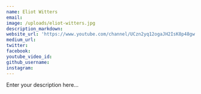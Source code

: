 ```yaml
---
name: Eliot Witters
email:
image: /uploads/eliot-witters.jpg
description_markdown:
website_url: 'https://www.youtube.com/channel/UCzn2yq12ogaJH2IsK8p48gw'
medium_url:
twitter:
facebook:
youtube_video_id:
github_username:
instagram:
---
```


Enter your description here...
